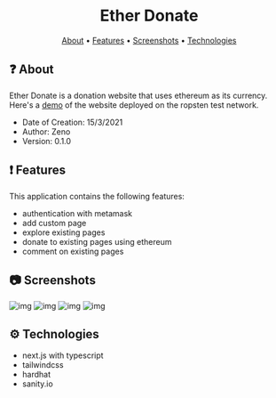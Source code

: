 <h1 align="center">
  <br>
  Ether Donate
  <br>
</h1>

<p align="center">
  <a href="#-about">About</a>
  •
  <a href="#-features">Features</a>
  •
  <a href="#-screenshots">Screenshots</a>
  •
  <a href="#%EF%B8%8F-technologies">Technologies</a>
</p>

## ❓ About
Ether Donate is a donation website that uses ethereum as its currency. Here's a <a href="ether-donate.vercel.app/" target="_blank">demo</a> of the website deployed on the ropsten test network.
- Date of Creation: 15/3/2021
- Author: Zeno
- Version: 0.1.0

## ❗ Features
This application contains the following features:
- authentication with metamask
- add custom page
- explore existing pages
- donate to existing pages using ethereum
- comment on existing pages

## 📷 Screenshots
![img](https://i.imgur.com/mLpdMnK.png)
![img](https://i.imgur.com/egNJKUX.png)
![img](https://i.imgur.com/CY8jiIU.png)
![img](https://i.imgur.com/Lvry64A.png)

## ⚙️ Technologies
- next.js with typescript
- tailwindcss
- hardhat
- sanity.io
